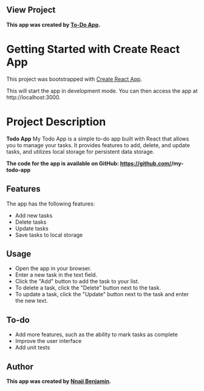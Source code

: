## View Project

**This app was created by [To-Do App]().**

# Getting Started with Create React App

This project was bootstrapped with [Create React App](https://github.com/facebook/create-react-app).

This will start the app in development mode. You can then access the app at http://localhost:3000.

# Project Description

**Todo App**
My Todo App is a simple to-do app built with React that allows you to manage your tasks. It provides features to add, delete, and update tasks, and utilizes local storage for persistent data storage.

**The code for the app is available on GitHub: https://github.com/<Benjtalkshow>/my-todo-app**

## Features

The app has the following features:

* Add new tasks
* Delete tasks
* Update tasks
* Save tasks to local storage

## Usage
* Open the app in your browser.
* Enter a new task in the text field.
* Click the "Add" button to add the task to your list.
* To delete a task, click the "Delete" button next to the task.
* To update a task, click the "Update" button next to the task and enter the new text.

## To-do
* Add more features, such as the ability to mark tasks as complete
* Improve the user interface
* Add unit tests

## Author
**This app was created by [Nnaji Benjamin](https://www.linkedin.com/in/nnaji-benjamin-542773182/).**

